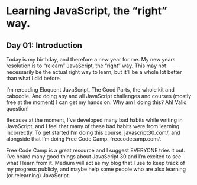 # Learning JavaScript, the “right” way.
## Day 01: Introduction
Today is my birthday, and therefore a new year for me. My new years resolution is to “relearn” JavaScript, the “right” way. This may not necessarily be the actual right way to learn, but it’ll be a whole lot better than what I did before.

I’m rereading Eloquent JavaScript, The Good Parts, the whole kit and caboodle. And doing any and all JavaScript challenges and courses (mostly free at the moment) I can get my hands on.
Why am I doing this? Ah! Valid question!

Because at the moment, I’ve developed many bad habits while writing in JavaScript, and I feel that many of these bad habits were from learning incorrectly.
To get started I’m doing this course: javascript30.com/, and alongside that I’m doing Free Code Camp: freecodecamp.com/.

Free Code Camp is a great resource and I suggest EVERYONE tries it out.
I’ve heard many good things about JavaScript 30 and I’m excited to see what I learn from it.
Medium will act as my blog that I use to keep track of my progress publicly, and maybe help some people who are also learning (or relearning) JavaScript.

